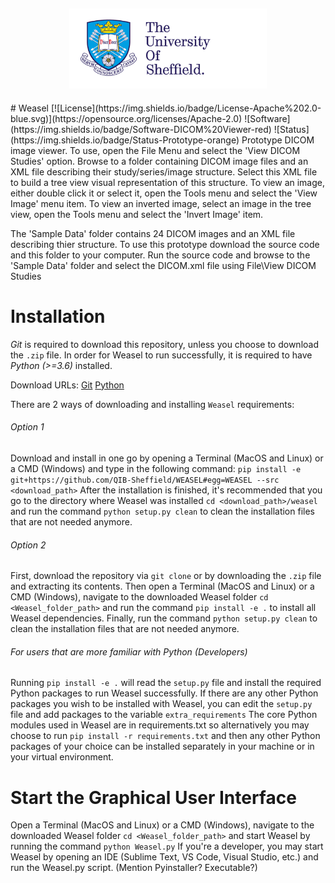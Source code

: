 <h2 align="center"><img src="images/uni-sheffield-logo.png" height="128"></h2>
# Weasel
[![License](https://img.shields.io/badge/License-Apache%202.0-blue.svg)](https://opensource.org/licenses/Apache-2.0)
![Software](https://img.shields.io/badge/Software-DICOM%20Viewer-red)
![Status](https://img.shields.io/badge/Status-Prototype-orange)
Prototype DICOM image viewer.  
To use, open the File Menu and select the 'View DICOM Studies' option. Browse to a folder containing DICOM image files and an XML file 
describing their study/series/image structure. Select this XML file to build a tree view visual representation of this structure. 
To view an image, either double click it or select it, open the Tools menu and select the 'View Image' menu item. 
To view an inverted image, select an image in the tree view, open the Tools menu and select the 'Invert Image' item.

The 'Sample Data' folder contains 24 DICOM images and an XML file describing thier structure. To use this prototype download the source code and this folder to your computer.  Run the source code and browse to the 'Sample Data' folder and select the DICOM.xml file using File\View DICOM Studies

# Installation

_Git_ is required to download this repository, unless you choose to download the `.zip` file. In order for Weasel to run successfully, it is required to have _Python (>=3.6)_ installed.

Download URLs:
[Git](https://git-scm.com/downloads)
[Python](https://www.python.org/downloads/)

There are 2 ways of downloading and installing `Weasel` requirements:

###### Option 1
Download and install in one go by opening a Terminal (MacOS and Linux) or a CMD (Windows) and type in the following command:
`pip install -e git+https://github.com/QIB-Sheffield/WEASEL#egg=WEASEL --src <download_path>`
After the installation is finished, it's recommended that you go to the directory where Weasel was installed
`cd <download_path>/weasel`
and run the command
`python setup.py clean` 
to clean the installation files that are not needed anymore.

###### Option 2
First, download the repository via `git clone` or by downloading the `.zip` file and extracting its contents.
Then open a Terminal (MacOS and Linux) or a CMD (Windows), navigate to the downloaded Weasel folder
`cd <Weasel_folder_path>`
and run the command 
`pip install -e .` 
to install all Weasel dependencies. Finally, run the command
`python setup.py clean` 
to clean the installation files that are not needed anymore.

###### For users that are more familiar with Python (Developers)
Running `pip install -e .` will read the `setup.py` file and install the required Python packages to run Weasel successfully. If there are any other Python packages you wish to be installed with Weasel, you can edit the `setup.py` file and add packages to the variable `extra_requirements`
The core Python modules used in Weasel are in requirements.txt so alternatively you may choose to run `pip install -r requirements.txt` and then any other Python packages of your choice can be installed separately in your machine or in your virtual environment.

# Start the Graphical User Interface
Open a Terminal (MacOS and Linux) or a CMD (Windows), navigate to the downloaded Weasel folder
`cd <Weasel_folder_path>`
and start Weasel by running the command
`python Weasel.py`
If you're a developer, you may start Weasel by opening an IDE (Sublime Text, VS Code, Visual Studio, etc.) and run the Weasel.py script.
(Mention Pyinstaller? Executable?)